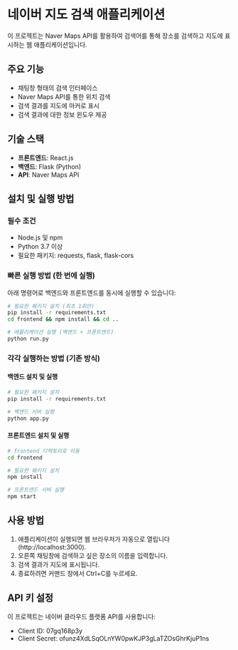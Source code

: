 # 네이버 지도 검색 애플리케이션

이 프로젝트는 Naver Maps API를 활용하여 검색어를 통해 장소를 검색하고 지도에 표시하는 웹 애플리케이션입니다.

## 주요 기능

- 채팅창 형태의 검색 인터페이스
- Naver Maps API를 통한 위치 검색
- 검색 결과를 지도에 마커로 표시
- 검색 결과에 대한 정보 윈도우 제공

## 기술 스택

- **프론트엔드**: React.js
- **백엔드**: Flask (Python)
- **API**: Naver Maps API

## 설치 및 실행 방법

### 필수 조건

- Node.js 및 npm
- Python 3.7 이상
- 필요한 패키지: requests, flask, flask-cors

### 빠른 실행 방법 (한 번에 실행)

아래 명령어로 백엔드와 프론트엔드를 동시에 실행할 수 있습니다:

```bash
# 필요한 패키지 설치 (최초 1회만)
pip install -r requirements.txt
cd frontend && npm install && cd ..

# 애플리케이션 실행 (백엔드 + 프론트엔드)
python run.py
```

### 각각 실행하는 방법 (기존 방식)

#### 백엔드 설치 및 실행

```bash
# 필요한 패키지 설치
pip install -r requirements.txt

# 백엔드 서버 실행
python app.py
```

#### 프론트엔드 설치 및 실행

```bash
# frontend 디렉토리로 이동
cd frontend

# 필요한 패키지 설치
npm install

# 프론트엔드 서버 실행
npm start
```

## 사용 방법

1. 애플리케이션이 실행되면 웹 브라우저가 자동으로 열립니다 (http://localhost:3000).
2. 오른쪽 채팅창에 검색하고 싶은 장소의 이름을 입력합니다.
3. 검색 결과가 지도에 표시됩니다.
4. 종료하려면 커맨드 창에서 Ctrl+C를 누르세요.

## API 키 설정

이 프로젝트는 네이버 클라우드 플랫폼 API를 사용합니다:

- Client ID: 07gq168p3y
- Client Secret: ofunz4XdLSqOLnYW0pwKJP3gLaTZOsGhrKjuP1ns 